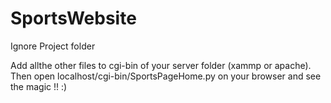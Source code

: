 # SportsWebsite
Ignore Project folder

Add allthe other files to cgi-bin of your server folder (xammp or apache). Then open localhost/cgi-bin/SportsPageHome.py on your browser and see the magic !! :)
